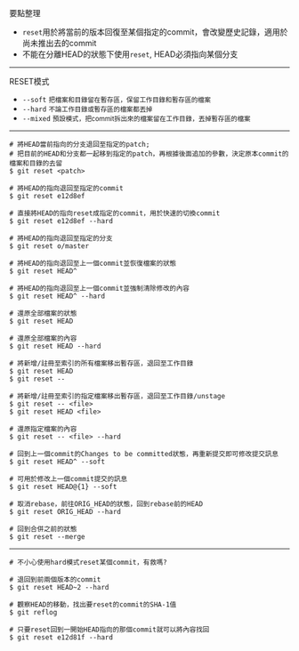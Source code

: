 要點整理
- `reset`用於將當前的版本回復至某個指定的commit，會改變歷史記錄，適用於尚未推出去的commit
- 不能在分離HEAD的狀態下使用`reset`, HEAD必須指向某個分支

---

RESET模式
- `--soft` <small>把檔案和目錄留在暫存區，保留工作目錄和暫存區的檔案</small>
- `--hard` <small>不論工作目錄或暫存區的檔案都丟掉</small>
- `--mixed` <small>預設模式，把commit拆出來的檔案留在工作目錄，丟掉暫存區的檔案</small>

---

```
# 將HEAD當前指向的分支退回至指定的patch;
# 把目前的HEAD和分支都一起移到指定的patch，再根據後面追加的參數，決定原本commit的檔案和目錄的去留
$ git reset <patch>

# 將HEAD的指向退回至指定的commit
$ git reset e12d8ef

# 直接將HEAD的指向reset成指定的commit，用於快速的切換commit
$ git reset e12d8ef --hard

# 將HEAD的指向退回至指定的分支
$ git reset o/master

# 將HEAD的指向退回至上一個commit並恢復檔案的狀態
$ git reset HEAD^

# 將HEAD的指向退回至上一個commit並強制清除修改的內容
$ git reset HEAD^ --hard

# 還原全部檔案的狀態
$ git reset HEAD

# 還原全部檔案的內容
$ git reset HEAD --hard
```

```
# 將新增/註冊至索引的所有檔案移出暫存區，退回至工作目錄
$ git reset HEAD
$ git reset --

# 將新增/註冊至索引的指定檔案移出暫存區，退回至工作目錄/unstage
$ git reset -- <file>
$ git reset HEAD <file>

# 還原指定檔案的內容
$ git reset -- <file> --hard
```

```
# 回到上一個commit的Changes to be committed狀態，再重新提交即可修改提交訊息
$ git reset HEAD^ --soft

# 可用於修改上一個commit提交的訊息
$ git reset HEAD@{1} --soft
```

```
# 取消rebase，前往ORIG_HEAD的狀態，回到rebase前的HEAD
$ git reset ORIG_HEAD --hard
```

```
# 回到合併之前的狀態
$ git reset --merge
```

---

```
# 不小心使用hard模式reset某個commit，有救嗎?

# 退回到前兩個版本的commit
$ git reset HEAD~2 --hard

# 觀察HEAD的移動，找出要reset的commit的SHA-1值
$ git reflog

# 只要reset回到一開始HEAD指向的那個commit就可以將內容找回
$ git reset e12d81f --hard
```